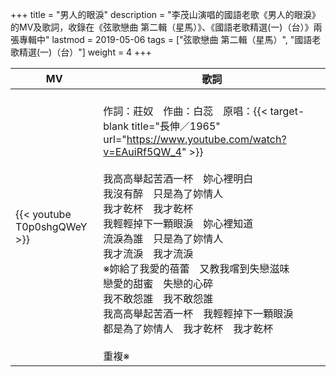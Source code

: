 +++
title = "男人的眼淚"
description = "李茂山演唱的國語老歌《男人的眼淚》的MV及歌詞，收錄在《弦歌戀曲 第二輯（星馬）》、《國語老歌精選(一)（台）》兩張專輯中"
lastmod = 2019-05-06
tags = ["弦歌戀曲 第二輯（星馬）", "國語老歌精選(一)（台）"]
weight = 4
+++

MV  | 歌詞  
--------------|-------
{{< youtube T0p0shgQWeY >}}|<br/>作詞：莊奴　作曲：白蕊　原唱：{{< target-blank title="長伸／1965" url="https://www.youtube.com/watch?v=EAuiRf5QW_4" >}}<br/><br/>我高高舉起苦酒一杯　妳心裡明白<br/>我沒有醉　只是為了妳情人<br/>我才乾杯　我才乾杯<br/>我輕輕掉下一顆眼淚　妳心裡知道<br/>流淚為誰　只是為了妳情人<br/>我才流淚　我才流淚<br/>※妳給了我愛的蓓蕾　又教我嚐到失戀滋味<br/>戀愛的甜蜜　失戀的心碎<br/>我不敢怨誰　我不敢怨誰<br/>我高高舉起苦酒一杯　我輕輕掉下一顆眼淚<br/>都是為了妳情人　我才乾杯　我才乾杯<br/><br/>重複※

